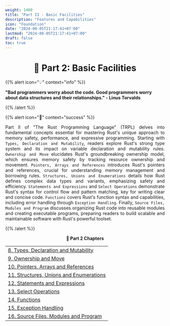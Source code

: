 ```yaml
---
weight: 1400
title: "Part II - Basic Facilities"
description: "Features and Capabilities"
icon: "Foundation"
date: "2024-08-05T21:17:41+07:00"
lastmod: "2024-08-05T21:17:41+07:00"
draft: false
toc: true
---
```


<center>

# 📘 Part 2: Basic Facilities

</center>

{{% alert icon="💡" context="info" %}}
<strong>

"Bad programmers worry about the code. Good programmers worry about data structures and their relationships." - Linus Torvalds

</strong>
{{% /alert %}}

{{% alert icon="📘" context="success" %}}
<p style="text-align: justify;">
Part II of "The Rust Programming Language" (TRPL) delves into fundamental concepts essential for mastering Rust's unique approach to memory safety, performance, and expressive programming. Starting with <code>Types, Declaration and Mutability</code>, readers explore Rust's strong type system and its impact on variable declaration and mutability rules. <code>Ownership and Move</code> elucidates Rust's groundbreaking ownership model, which ensures memory safety by tracking resource ownership and movement. <code>Pointers, Arrays and References</code> introduces Rust's pointers and references, crucial for understanding memory management and borrowing rules. <code>Structures, Unions and Enumerations</code> details how Rust defines complex data types and variants, emphasizing safety and efficiency. <code>Statements and Expressions</code> and <code>Select Operations</code> demonstrate Rust's syntax for control flow and pattern matching, key for writing clear and concise code. <code>Functions</code> covers Rust's function syntax and capabilities, including error handling through <code>Exception Handling</code>. Finally, <code>Source Files, Modules and Program</code> discusses organizing Rust code into reusable modules and creating executable programs, preparing readers to build scalable and maintainable software with Rust's powerful toolset.
</p>
{{% /alert %}}

<center>

**🧠 Part 2 Chapters**

</center>

<div class="container mt-4">
    <div class="row">
        <div class="col-md-12">
            <table class="table table-hover">
                <tbody>
                    <tr>
                        <td><a href="http://localhost:1313/docs/part-ii/chapter-8/" class="text-decoration-none">8. Types, Declaration and Mutability</a></td>
                    </tr>
                    <tr>
                        <td><a href="http://localhost:1313/docs/part-ii/chapter-9/" class="text-decoration-none">9. Ownership and Move</a></td>
                    </tr>
                    <tr>
                        <td><a href="http://localhost:1313/docs/part-ii/chapter-10/" class="text-decoration-none">10. Pointers, Arrays and References</a></td>
                    </tr>
                    <tr>
                        <td><a href="http://localhost:1313/docs/part-ii/chapter-11/" class="text-decoration-none">11. Structures, Unions and Enumerations</a></td>
                    </tr>
                    <tr>
                        <td><a href="http://localhost:1313/docs/part-ii/chapter-12/" class="text-decoration-none">12. Statements and Expressions</a></td>
                    </tr>
                    <tr>
                        <td><a href="http://localhost:1313/docs/part-ii/chapter-13/" class="text-decoration-none">13. Select Operations</a></td>
                    </tr>
                    <tr>
                        <td><a href="http://localhost:1313/docs/part-ii/chapter-14/" class="text-decoration-none">14. Functions</a></td>
                    </tr>
                    <tr>
                        <td><a href="http://localhost:1313/docs/part-ii/chapter-15/" class="text-decoration-none">15. Exception Handling</a></td>
                    </tr>
                    <tr>
                        <td><a href="http://localhost:1313/docs/part-ii/chapter-16/" class="text-decoration-none">16. Source Files, Modules and Program</a></td>
                    </tr>
                </tbody>
            </table>
        </div>
    </div>
</div>
